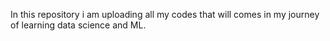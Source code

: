 In this repository i am uploading all my codes that will comes in my journey of learning data science and ML.
